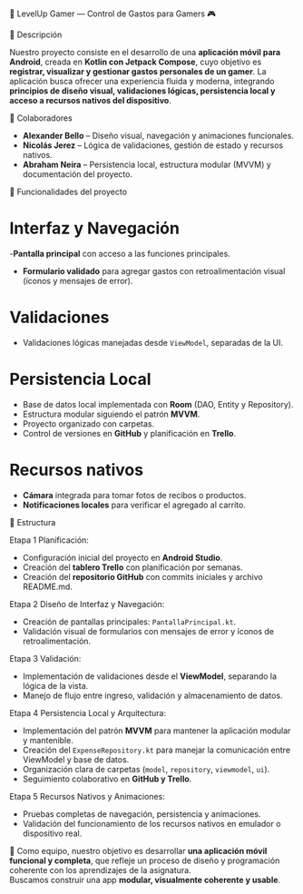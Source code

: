 📱 LevelUp Gamer — Control de Gastos para Gamers 🎮

🧩 Descripción

Nuestro proyecto consiste en el desarrollo de una **aplicación móvil para Android**, creada en **Kotlin con Jetpack Compose**, cuyo objetivo es **registrar, visualizar y gestionar gastos personales de un gamer**. La aplicación busca ofrecer una experiencia fluida y moderna, integrando **principios de diseño visual, validaciones lógicas, persistencia local y acceso a recursos nativos del dispositivo**.

🧩 Colaboradores 

- **Alexander Bello** – Diseño visual, navegación y animaciones funcionales.  
- **Nicolás Jerez** – Lógica de validaciones, gestión de estado y recursos nativos.  
- **Abraham Neira** – Persistencia local, estructura modular (MVVM) y documentación del proyecto.

🧩 Funcionalidades del proyecto

# Interfaz y Navegación
-**Pantalla principal** con acceso a las funciones principales.  
- **Formulario validado** para agregar gastos con retroalimentación visual (íconos y mensajes de error).  

# Validaciones
- Validaciones lógicas manejadas desde `ViewModel`, separadas de la UI.

# Persistencia Local
- Base de datos local implementada con **Room** (DAO, Entity y Repository).  
- Estructura modular siguiendo el patrón **MVVM**.  
- Proyecto organizado con carpetas.
- Control de versiones en **GitHub** y planificación en **Trello**.

# Recursos nativos
- **Cámara** integrada para tomar fotos de recibos o productos.
- **Notificaciones locales** para verificar el agregado al carrito.


🧩 Estructura 

Etapa 1 Planificación:
- Configuración inicial del proyecto en **Android Studio**.
- Creación del **tablero Trello** con planificación por semanas. 
- Creación del **repositorio GitHub** con commits iniciales y archivo README.md.

Etapa 2 Diseño de Interfaz y Navegación:
- Creación de pantallas principales: `PantallaPrincipal.kt`.
- Validación visual de formularios con mensajes de error y íconos de retroalimentación.  

Etapa 3 Validación: 
- Implementación de validaciones desde el **ViewModel**, separando la lógica de la vista.
- Manejo de flujo entre ingreso, validación y almacenamiento de datos.

Etapa 4 Persistencia Local y Arquitectura:
- Implementación del patrón **MVVM** para mantener la aplicación modular y mantenible.  
- Creación del `ExpenseRepository.kt` para manejar la comunicación entre ViewModel y base de datos.  
- Organización clara de carpetas (`model`, `repository`, `viewmodel`, `ui`).  
- Seguimiento colaborativo en **GitHub y Trello**.

Etapa 5 Recursos Nativos y Animaciones:
- Pruebas completas de navegación, persistencia y animaciones.  
- Validación del funcionamiento de los recursos nativos en emulador o dispositivo real.

📱 Como equipo, nuestro objetivo es desarrollar **una aplicación móvil funcional y completa**, que refleje un proceso de diseño y programación coherente con los aprendizajes de la asignatura.  
Buscamos construir una app **modular, visualmente coherente y usable**.
